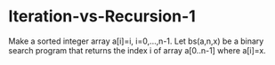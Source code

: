 # Iteration-vs-Recursion-1
Make a sorted integer array a[i]=i, i=0,…,n-1. Let bs(a,n,x) be a binary search program that returns the index i of array a[0..n-1] where a[i]=x. 
